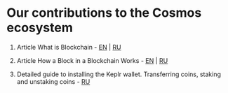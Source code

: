 # Our contributions to the Cosmos ecosystem

1. Article What is Blockchain - [EN](https://life-and-crypto.gitbook.io/life-and-crypto/life-and-crypto-en/guides-for-beginners/what-is-blockchain) | [RU](https://life-and-crypto.gitbook.io/life-and-crypto/gaidy-dlya-novichkov/chto-takoe-blokchein)

2. Article How a Block in a Blockchain Works - [EN](https://life-and-crypto.gitbook.io/life-and-crypto/life-and-crypto-en/guides-for-beginners/what-is-staking) | [RU](https://life-and-crypto.gitbook.io/life-and-crypto/gaidy-dlya-novichkov/kak-ustroen-blok-v-blokcheine)

3. Detailed guide to installing the Keplr wallet. Transferring coins, staking and unstaking coins - [RU](https://life-and-crypto.gitbook.io/life-and-crypto/gaidy-dlya-novichkov/editor)
